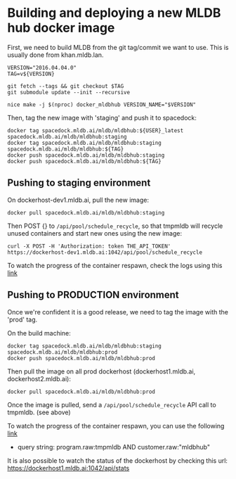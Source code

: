 Building and deploying a new MLDB hub docker image
==================================================

First, we need to build MLDB from the git tag/commit we want to use.
This is usually done from khan.mldb.lan.

```
VERSION="2016.04.04.0"
TAG=v${VERSION}

git fetch --tags && git checkout $TAG
git submodule update --init --recursive

nice make -j $(nproc) docker_mldbhub VERSION_NAME="$VERSION"
```

Then, tag the new image with 'staging' and push it to spacedock:
```
docker tag spacedock.mldb.ai/mldb/mldbhub:${USER}_latest spacedock.mldb.ai/mldb/mldbhub:staging
docker tag spacedock.mldb.ai/mldb/mldbhub:staging spacedock.mldb.ai/mldb/mldbhub:${TAG}
docker push spacedock.mldb.ai/mldb/mldbhub:staging
docker push spacedock.mldb.ai/mldb/mldbhub:${TAG}
```

Pushing to staging environment
------------------------------

On dockerhost-dev1.mldb.ai, pull the new image:

```
docker pull spacedock.mldb.ai/mldb/mldbhub:staging
```

Then POST {} to  `/api/pool/schedule_recycle`, so that tmpmldb will recycle unused containers and start new ones using the new image:

```
curl -X POST -H 'Authorization: token THE_API_TOKEN' https://dockerhost-dev1.mldb.ai:1042/api/pool/schedule_recycle
```

To watch the progress of the container respawn, check the logs using this [link](http://elk1.mldb.ai:5601/app/kibana#/discover?_g=(refreshInterval:(display:Off,pause:!f,value:0),time:(from:now-15m,mode:quick,to:now))&_a=(columns:!(message,hostname),filters:!(),index:%5Blogstash-%5DYYYY.MM.DD,interval:auto,query:(query_string:(analyze_wildcard:!t,query:'customer.raw:mldbhub-dev%20AND%20program.raw:(tmpmldb%20OR%20docker*)')),sort:!('@timestamp',desc),vis:(aggs:!((params:(field:hostname,orderBy:'2',size:20),schema:segment,type:terms),(id:'2',schema:metric,type:count)),type:histogram))&indexPattern=%5Blogstash-%5DYYYY.MM.DD&type=histogram)


Pushing to PRODUCTION environment
---------------------------------

Once we're confident it is a good release, we need to tag the image with the 'prod' tag.

On the build machine:
```
docker tag spacedock.mldb.ai/mldb/mldbhub:staging spacedock.mldb.ai/mldb/mldbhub:prod
docker push spacedock.mldb.ai/mldb/mldbhub:prod
```

Then pull the image on all prod dockerhost (dockerhost1.mldb.ai, dockerhost2.mldb.ai):
```
docker pull spacedock.mldb.ai/mldb/mldbhub:prod
```

Once the image is pulled, send a `/api/pool/schedule_recycle` API call to tmpmldb. (see above)

To watch the progress of the container respawn, you can use the following [link](http://elk1.mldb.ai:5601/app/kibana#/discover?_g=(refreshInterval:(display:Off,pause:!f,value:0),time:(from:now-15m,mode:quick,to:now))&_a=(columns:!(message,hostname),filters:!(),index:%5Blogstash-%5DYYYY.MM.DD,interval:auto,query:(query_string:(analyze_wildcard:!t,query:'customer.raw:mldbhub%20AND%20program.raw:(tmpmldb%20OR%20docker*)')),sort:!('@timestamp',desc),vis:(aggs:!((params:(field:hostname,orderBy:'2',size:20),schema:segment,type:terms),(id:'2',schema:metric,type:count)),type:histogram))&indexPattern=%5Blogstash-%5DYYYY.MM.DD&type=histogram)

  - query string: program.raw:tmpmldb AND customer.raw:"mldbhub"

It is also possible to watch the status of the dockerhost by checking this url: https://dockerhost1.mldb.ai:1042/api/stats

